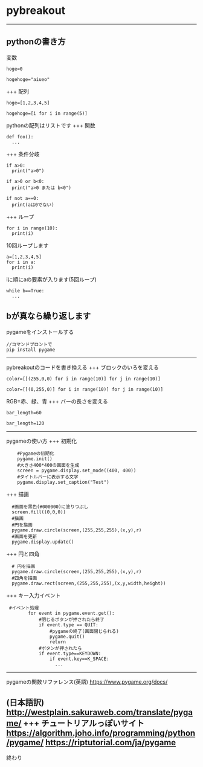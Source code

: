# pybreakout
---
pythonの書き方
---
変数
```
hoge=0
```
```
hogehoge="aiueo"
```

+++
配列
```
hoge=[1,2,3,4,5]
```
```
hogehoge=[i for i in range(5)]
```
pythonの配列はリストです
+++
関数
```
def foo():
  ...
```
+++
条件分岐
```
if a>0:
  print("a>0")
```
```
if a>0 or b<0:
  print("a>0 または b<0")
```
```
if not a==0:
  print(aは0でない)
```
+++
ループ
```
for i in range(10):
  print(i)
```
10回ループします
```
a=[1,2,3,4,5]
for i in a:
  print(i)
```
iに順にaの要素が入ります(5回ループ)
```
while b==True:
  ...
```
bが真なら繰り返します
---
pygameをインストールする
```
//コマンドプロントで
pip install pygame
```
---
pybreakoutのコードを書き換える
+++
ブロックのいろを変える
```
color=[[(255,0,0) for i in range(10)] for j in range(10)]
```
```
color=[[(0,255,0)] for i in range(10)] for j in range(10)]
```
RGB=赤、緑、青
+++
バーの長さを変える
```
bar_length=60
```
```
bar_length=120
```
---
pygameの使い方
+++
初期化
```
    #Pygameの初期化
    pygame.init()
    #大きさ400*400の画面を生成
    screen = pygame.display.set_mode((400, 400))
    #タイトルバーに表示する文字
    pygame.display.set_caption("Test")
```
+++
描画
```
  #画面を黒色(#000000)に塗りつぶし
  screen.fill((0,0,0))
  #描画
  #円を描画
  pygame.draw.circle(screen,(255,255,255),(x,y),r)
  #画面を更新
  pygame.display.update()
```
+++
円と四角
```
  # 円を描画
  pygame.draw.circle(screen,(255,255,255),(x,y),r)
  #四角を描画
  pygame.draw.rect(screen,(255,255,255),(x,y,width,height))
```
+++
キー入力イベント
```
 #イベント処理
        for event in pygame.event.get():
            #閉じるボタンが押されたら終了
            if event.type == QUIT:
                #pygameの終了(画面閉じられる)
                pygame.quit()
                return
            #ボタンが押されたら
            if event.type==KEYDOWN:
                if event.key==K_SPACE:
                  ...
```
---
pygameの関数リファレンス(英語)
https://www.pygame.org/docs/

(日本語訳)
http://westplain.sakuraweb.com/translate/pygame/
+++
チュートリアルっぽいサイト
https://algorithm.joho.info/programming/python/pygame/
https://riptutorial.com/ja/pygame
---
終わり
